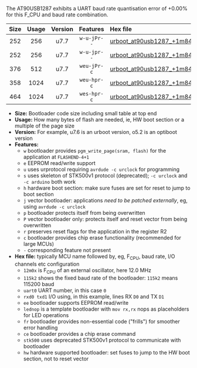 The AT90USB1287 exhibits a UART baud rate quantisation error of +0.00% for this F_CPU and baud rate combination.

|Size|Usage|Version|Features|Hex file|
|:-:|:-:|:-:|:-:|:--|
|252|256|u7.7|`w-u-jPr--`|[urboot_at90usb1287_+1m8432x_+++2k4_uart0_rxd2_txd3_lednop.hex](https://raw.githubusercontent.com/stefanrueger/urboot.hex/main/mcus/at90usb1287/external_oscillator/fcpu_+1m8432x/br_+++2k4/urboot_at90usb1287_+1m8432x_+++2k4_uart0_rxd2_txd3_lednop.hex)|
|252|256|u7.7|`w-u-jpr--`|[urboot_at90usb1287_+1m8432x_+++2k4_uart0_rxd2_txd3_lednop_fr.hex](https://raw.githubusercontent.com/stefanrueger/urboot.hex/main/mcus/at90usb1287/external_oscillator/fcpu_+1m8432x/br_+++2k4/urboot_at90usb1287_+1m8432x_+++2k4_uart0_rxd2_txd3_lednop_fr.hex)|
|376|512|u7.7|`weu-jPr-c`|[urboot_at90usb1287_+1m8432x_+++2k4_uart0_rxd2_txd3_ee_lednop_fr_ce.hex](https://raw.githubusercontent.com/stefanrueger/urboot.hex/main/mcus/at90usb1287/external_oscillator/fcpu_+1m8432x/br_+++2k4/urboot_at90usb1287_+1m8432x_+++2k4_uart0_rxd2_txd3_ee_lednop_fr_ce.hex)|
|358|1024|u7.7|`weu-hpr-c`|[urboot_at90usb1287_+1m8432x_+++2k4_uart0_rxd2_txd3_ee_lednop_fr_ce_hw.hex](https://raw.githubusercontent.com/stefanrueger/urboot.hex/main/mcus/at90usb1287/external_oscillator/fcpu_+1m8432x/br_+++2k4/urboot_at90usb1287_+1m8432x_+++2k4_uart0_rxd2_txd3_ee_lednop_fr_ce_hw.hex)|
|464|1024|u7.7|`wes-hpr-c`|[urboot_at90usb1287_+1m8432x_+++2k4_uart0_rxd2_txd3_ee_lednop_fr_ce_stk500_hw.hex](https://raw.githubusercontent.com/stefanrueger/urboot.hex/main/mcus/at90usb1287/external_oscillator/fcpu_+1m8432x/br_+++2k4/urboot_at90usb1287_+1m8432x_+++2k4_uart0_rxd2_txd3_ee_lednop_fr_ce_stk500_hw.hex)|

- **Size:** Bootloader code size including small table at top end
- **Usage:** How many bytes of flash are needed, ie, HW boot section or a multiple of the page size
- **Version:** For example, u7.6 is an urboot version, o5.2 is an optiboot version
- **Features:**
  + `w` bootloader provides `pgm_write_page(sram, flash)` for the application at `FLASHEND-4+1`
  + `e` EEPROM read/write support
  + `u` uses urprotocol requiring `avrdude -c urclock` for programming
  + `s` uses skeleton of STK500v1 protocol (deprecated); `-c urclock` and `-c arduino` both work
  + `h` hardware boot section: make sure fuses are set for reset to jump to boot section
  + `j` vector bootloader: applications *need to be patched externally*, eg, using `avrdude -c urclock`
  + `p` bootloader protects itself from being overwritten
  + `P` vector bootloader only: protects itself and reset vector from being overwritten
  + `r` preserves reset flags for the application in the register R2
  + `c` bootloader provides chip erase functionality (recommended for large MCUs)
  + `-` corresponding feature not present
- **Hex file:** typically MCU name followed by, eg, F<sub>CPU</sub>, baud rate, I/O channels etc configuration
  + `12m0x` is F<sub>CPU</sub> of an external oscillator, here 12.0 MHz
  + `115k2` shows the fixed baud rate of the bootloader: `115k2` means 115200 baud
  + `uart0` UART number, in this case `0`
  + `rxd0 txd1` I/O using, in this example, lines RX `D0` and TX `D1`
  + `ee` bootloader supports EEPROM read/write
  + `lednop` is a template bootloader with `mov rx,rx` nops as placeholders for LED operations
  + `fr` bootloader provides non-essential code ("frills") for smoother error handling
  + `ce` bootloader provides a chip erase command
  + `stk500` uses deprecated STK500v1 protocol to communicate with bootloader
  + `hw` hardware supported bootloader: set fuses to jump to the HW boot section, not to reset vector
